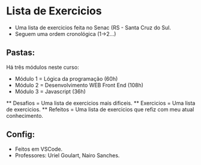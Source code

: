# Lista de Exercicios
* Uma lista de exercicios feita no Senac (RS - Santa Cruz do Sul.
* Seguem uma ordem cronológica (1->2...)

## Pastas:
Há três módulos neste curso:
* Módulo 1 = Lógica da programação (60h)
* Módulo 2 = Desenvolvimento WEB Front End (108h)
* Módulo 3 = Javascript (36h)

** Desafios = Uma lista de exercicios mais dificeis.
** Exercicios = Uma lista de exercicios.
** Refeitos = Uma lista de exercicios que refiz com meu atual conhecimento.

## Config:
* Feitos em VSCode.
* Professores: Uriel Goulart, Nairo Sanches.
